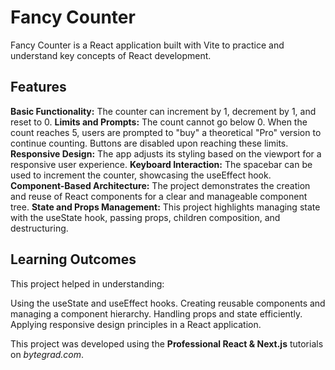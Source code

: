 # Fancy Counter

Fancy Counter is a React application built with Vite to practice and understand key concepts of React development.

## Features
**Basic Functionality:** The counter can increment by 1, decrement by 1, and reset to 0.
**Limits and Prompts:** The count cannot go below 0. When the count reaches 5, users are prompted to "buy" a theoretical "Pro" version to continue counting. Buttons are disabled upon reaching these limits.
**Responsive Design:** The app adjusts its styling based on the viewport for a responsive user experience.
**Keyboard Interaction:** The spacebar can be used to increment the counter, showcasing the useEffect hook.
**Component-Based Architecture:** The project demonstrates the creation and reuse of React components for a clear and manageable component tree.
**State and Props Management:** This project highlights managing state with the useState hook, passing props, children composition, and destructuring.

## Learning Outcomes

This project helped in understanding:

Using the useState and useEffect hooks.
Creating reusable components and managing a component hierarchy.
Handling props and state efficiently.
Applying responsive design principles in a React application.


This project was developed using the **Professional React & Next.js** tutorials on _bytegrad.com_.
